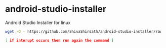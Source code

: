 # android-studio-installer
Android Studio Installer for linux

```bash
wget -O - https://github.com/ShivaShirsath/android-studio-installer/raw/master/run | bash
```
```json
[ if interupt occurs then run again the command ]
```


